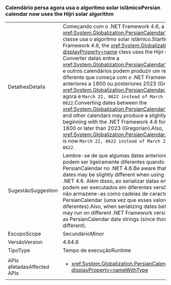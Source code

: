 ### <a name="persian-calendar-now-uses-the-hijri-solar-algorithm"></a><span data-ttu-id="b7b2d-101">Calendário persa agora usa o algoritmo solar islâmico</span><span class="sxs-lookup"><span data-stu-id="b7b2d-101">Persian calendar now uses the Hijri solar algorithm</span></span>

|   |   |
|---|---|
|<span data-ttu-id="b7b2d-102">Detalhes</span><span class="sxs-lookup"><span data-stu-id="b7b2d-102">Details</span></span>|<span data-ttu-id="b7b2d-103">Começando com o .NET Framework 4.6, a <xref:System.Globalization.PersianCalendar?displayProperty=name> classe usa o algoritmo solar islâmico.</span><span class="sxs-lookup"><span data-stu-id="b7b2d-103">Starting with the .NET Framework 4.6, the <xref:System.Globalization.PersianCalendar?displayProperty=name> class uses the Hijri solar algorithm.</span></span> <span data-ttu-id="b7b2d-104">Converter datas entre a <xref:System.Globalization.PersianCalendar?displayProperty=name> e outros calendários podem produzir um resultado ligeiramente diferente que começa com o .NET Framework 4.6 para datas anteriores a 1800 ou posteriores 2023 (Gregoriano). Além disso, <xref:System.Globalization.PersianCalendar.MinSupportedDateTime> agora é <code>March 22, 0622 instead of March 21, 0622</code>.</span><span class="sxs-lookup"><span data-stu-id="b7b2d-104">Converting dates between the <xref:System.Globalization.PersianCalendar?displayProperty=name> and other calendars may produce a slightly different result beginning with the .NET Framework 4.6 for dates earlier than 1800 or later than 2023 (Gregorian).Also, <xref:System.Globalization.PersianCalendar.MinSupportedDateTime> is now <code>March 22, 0622 instead of March 21, 0622</code>.</span></span>|
|<span data-ttu-id="b7b2d-105">Sugestão</span><span class="sxs-lookup"><span data-stu-id="b7b2d-105">Suggestion</span></span>|<span data-ttu-id="b7b2d-106">Lembre-se de que algumas datas anteriores ou posteriores podem ser ligeiramente diferentes quando se usa o PersianCalendar no .NET 4.6.</span><span class="sxs-lookup"><span data-stu-id="b7b2d-106">Be aware that some early or late dates may be slightly different when using the PersianCalendar in .NET 4.6.</span></span> <span data-ttu-id="b7b2d-107">Além disso, ao serializar datas entre processos que podem ser executados em diferentes versões do .NET Framework, não armazene-as como cadeias de caracteres de data PersianCalendar (uma vez que esses valores podem ser diferentes).</span><span class="sxs-lookup"><span data-stu-id="b7b2d-107">Also, when serializing dates between processes which may run on different .NET Framework versions, do not store them as PersianCalendar date strings (since those values may be different).</span></span>|
|<span data-ttu-id="b7b2d-108">Escopo</span><span class="sxs-lookup"><span data-stu-id="b7b2d-108">Scope</span></span>|<span data-ttu-id="b7b2d-109">Secundário</span><span class="sxs-lookup"><span data-stu-id="b7b2d-109">Minor</span></span>|
|<span data-ttu-id="b7b2d-110">Versão</span><span class="sxs-lookup"><span data-stu-id="b7b2d-110">Version</span></span>|<span data-ttu-id="b7b2d-111">4.6</span><span class="sxs-lookup"><span data-stu-id="b7b2d-111">4.6</span></span>|
|<span data-ttu-id="b7b2d-112">Tipo</span><span class="sxs-lookup"><span data-stu-id="b7b2d-112">Type</span></span>|<span data-ttu-id="b7b2d-113">Tempo de execução</span><span class="sxs-lookup"><span data-stu-id="b7b2d-113">Runtime</span></span>|
|<span data-ttu-id="b7b2d-114">APIs afetadas</span><span class="sxs-lookup"><span data-stu-id="b7b2d-114">Affected APIs</span></span>|<ul><li><xref:System.Globalization.PersianCalendar?displayProperty=nameWithType></li></ul>|


